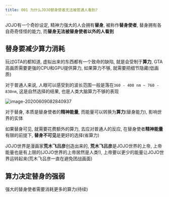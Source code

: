 ```yaml
---
title: 001 为什么JOJO替身使者无法被普通人看到?
---
```


JOJO有一个奇妙设定, 精神力强大的人会拥有**替身**, 被称作**替身使者**, 替身拥有各自奇奇怪怪的能力, 而**替身无法被替身使者以外的人看到**



## 替身要减少算力消耗

玩过GTA的都知道, 虚拟出来的东西都有一个致命的缺陷, 就是会受制于**算力**, GTA高画质需要更强的CPU和GPU提供算力, 如果算力不够, 就需要把细节隐藏(低画质)

对于普通人来说, 人眼可以感受到的波长范围一般是落在`360 - 400 nm ~ 760 - 830nm`, 这是自然选择的结果, 也是人类大脑算力不够的表现 

![image-20200609082840937](https://www.v2fy.com/asset/0i/image-20200609082840937.png)




对于替身, 本质是替身使者的**精神能量**, 而能量可以转换为**算力**(替身能力), 影响世界的实体

如果替身可见, 就需要花费额外的算力, 去应对普通人的反应, 在替身使者**精神能量**有限的前提下, **替身不可见**是更好的选择(省算力)

JOJO世界是漫画家**荒木飞吕彦**创造出来的, **荒木飞吕彦**是JOJO世界的上帝, 上帝能量也是有上限的(JOJO世界的上帝居然是人类!),  上帝要以更少的能量让JOJO世界运转起来(荒木飞吕彦一直在避免团战画面)



## 算力决定替身的强弱

强大的替身使者需要消耗更多的算力(待续)




